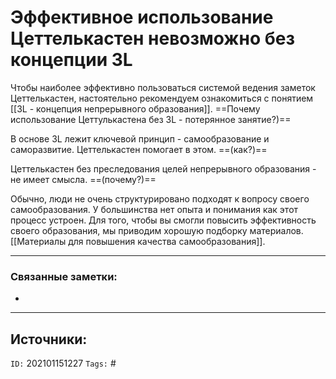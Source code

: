 # Эффективное использование Цеттелькастен невозможно без концепции 3L

Чтобы наиболее эффективно пользоваться системой ведения заметок Цеттелькастен, настоятельно рекомендуем ознакомиться с понятием [[3L - концепция непрерывного образования]]. ==Почему использование Цеттулькастена без 3L - потерянное занятие?)==

В основе 3L лежит ключевой принцип - самообразование и саморазвитие. Цеттелькастен помогает в этом. ==(как?)==

Цеттелькастен без преследования целей непрерывного образования - не имеет смысла. ==(почему?)==

Обычно, люди не очень структурировано подходят к вопросу своего самообразования. У большинства нет опыта и понимания как этот процесс устроен. 
Для того, чтобы вы смогли повысить эффективность своего  образования, мы приводим хорошую подборку материалов.
[[Материалы для повышения качества самообразования]]. 


---
### Связанные заметки:
- 

---
**Источники**: 
- 

`ID:` 202101151227
`Tags:` #